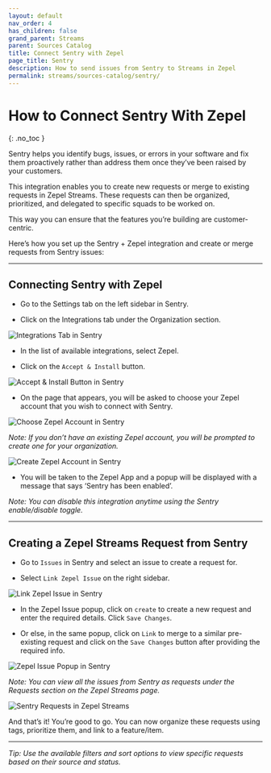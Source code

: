 ```yaml
---
layout: default
nav_order: 4
has_children: false
grand_parent: Streams
parent: Sources Catalog
title: Connect Sentry with Zepel
page_title: Sentry
description: How to send issues from Sentry to Streams in Zepel
permalink: streams/sources-catalog/sentry/
---
```


# How to Connect Sentry With Zepel

{: .no_toc }

Sentry helps you identify bugs, issues, or errors in your software and fix them proactively rather than address them once they’ve been raised by your customers. 

This integration enables you to create new requests or merge to existing requests in Zepel Streams. These requests can then be organized, prioritized, and delegated to specific squads to be worked on. 

This way you can ensure that the features you’re building are customer-centric.

Here’s how you set up the Sentry + Zepel integration and create or merge requests from Sentry issues:

---
## **Connecting Sentry with Zepel**

- Go to the Settings tab on the left sidebar in Sentry.

- Click on the Integrations tab under the Organization section.

![Integrations Tab in Sentry](/guide/assets/uploads/integrations-in-sentry.png)

- In the list of available integrations, select Zepel.

- Click on the `Accept & Install` button.  

![Accept & Install Button in Sentry](/guide/assets/uploads/accept&install-in-sentry.png)

- On the page that appears, you will be asked to choose your Zepel account that you wish to connect with Sentry.

![Choose Zepel Account in Sentry](/guide/assets/uploads/choose-zepel-account-for-sentry.png)

*Note: If you don’t have an existing Zepel account, you will be prompted to create one for your organization.* 

![Create Zepel Account in Sentry](/guide/assets/uploads/create-zepel-account-for-sentry.png)

- You will be taken to the Zepel App and a popup will be displayed with a message that says ‘Sentry has been enabled’.

*Note: You can disable this integration anytime using the Sentry enable/disable toggle.*


---

## **Creating a Zepel Streams Request from Sentry**

-  Go to `Issues` in Sentry and select an issue to create a request for.

- Select `Link Zepel Issue` on the right sidebar.

![Link Zepel Issue in Sentry](/guide/assets/uploads/link-zepel-issue-in-sentry.png)

- In the Zepel Issue popup, click on `create` to create a new request and enter the required details. Click `Save Changes`.

- Or else, in the same popup, click on `Link` to merge to a similar pre-existing request and click on the `Save Changes` button after providing the required info. 

![Zepel Issue Popup in Sentry](/guide/assets/uploads/zepel-issue-popup-in-sentry.png)


*Note: You can view all the issues from Sentry as requests under the Requests section on the Zepel Streams page.*

![Sentry Requests in Zepel Streams](/guide/assets/uploads/sentry-requests-in-zepel-streams.png)

And that’s it! You’re good to go. You can now organize these requests using tags, prioritize them, and link to a feature/item. 

---

*Tip: Use the available filters and sort options to view specific requests based on their source and status.*